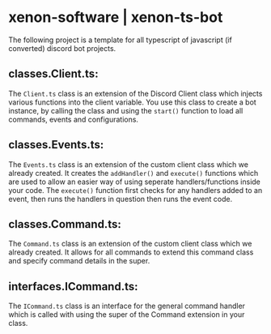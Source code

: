 # xenon-software | xenon-ts-bot
The following project is a template for all typescript of javascript (if converted) discord bot projects.

## classes.Client.ts:
The `Client.ts` class is an extension of the Discord Client class which injects various functions into the client variable. You use this class to create a bot instance, by calling the class and using the `start()` function to load all commands, events and configurations.

## classes.Events.ts:
The `Events.ts` class is an extension of the custom client class which we already created. It creates the `addHandler()` and `execute()` functions which are used to allow an easier way of using seperate handlers/functions inside your code. The `execute()` function first checks for any handlers added to an event, then runs the handlers in question then runs the event code.

## classes.Command.ts:
The `Command.ts` class is an extension of the custom client class which we already created. It allows for all commands to extend this command class and specify command details in the super.

## interfaces.ICommand.ts:
The `ICommand.ts` class is an interface for the general command handler which is called with using the super of the Command extension in your class.
